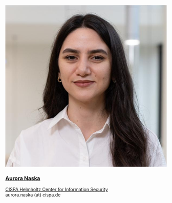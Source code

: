 <div class="authorcollab">
<a href="https://cispa.de/de/people/aurora.naska" class="collab"><img src="/assets/img/aurora.jpg" alt="avatar" /></a>
<a href="https://cispa.de/de/people/aurora.naska"><h3>Aurora Naska</h3></a>
<a href="https://cispa.de/de/people/aurora.naska" rel="noopener"><autocolor>CISPA Helmholtz Center for Information Security</autocolor></a>
<br>
<email>aurora.naska (at) cispa.de</email>
</div>